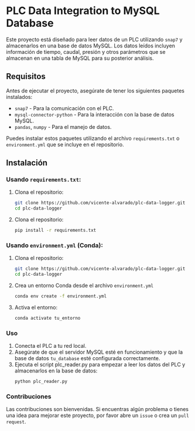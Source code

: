 # PLC Data Integration to MySQL Database

Este proyecto está diseñado para leer datos de un PLC utilizando `snap7` y almacenarlos en una base de datos MySQL. Los datos leídos incluyen información de tiempo, caudal, presión y otros parámetros que se almacenan en una tabla de MySQL para su posterior análisis.

## Requisitos

Antes de ejecutar el proyecto, asegúrate de tener los siguientes paquetes instalados:

- `snap7` - Para la comunicación con el PLC.
- `mysql-connector-python` - Para la interacción con la base de datos MySQL.
- `pandas`, `numpy` - Para el manejo de datos.
  
Puedes instalar estos paquetes utilizando el archivo `requirements.txt` o `environment.yml` que se incluye en el repositorio.

## Instalación

### Usando `requirements.txt`:

1. Clona el repositorio:
   ```bash
   git clone https://github.com/vicente-alvarado/plc-data-logger.git
   cd plc-data-logger

2. Clona el repositorio:
   ```bash
   pip install -r requirements.txt

### Usando `environment.yml` (Conda):

1. Clona el repositorio:
   ```bash
   git clone https://github.com/vicente-alvarado/plc-data-logger.git
   cd plc-data-logger

2. Crea un entorno Conda desde el archivo `environment.yml`
   ```bash
   conda env create -f environment.yml

3. Activa el entorno:
   ```bash
   conda activate tu_entorno

### Uso

1. Conecta el PLC a tu red local.
2. Asegúrate de que el servidor MySQL esté en funcionamiento y que la base de datos `tu_database` esté configurada correctamente.
3. Ejecuta el script plc_reader.py para empezar a leer los datos del PLC y almacenarlos en la base de datos:
    ```bash
    python plc_reader.py

### Contribuciones

Las contribuciones son bienvenidas. Si encuentras algún problema o tienes una idea para mejorar este proyecto, por favor abre un `issue` o crea un `pull request`.
